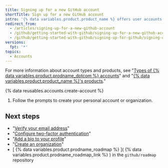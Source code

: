 ```yaml
---
title: Signing up for a new GitHub account
shortTitle: Sign up for a new GitHub account
intro: '{% data variables.product.product_name %} offers user accounts for individuals and organizations for teams of people working together.'
redirect_from:
  - /articles/signing-up-for-a-new-github-account
  - /github/getting-started-with-github/signing-up-for-a-new-github-account
  - /github/getting-started-with-github/signing-up-for-github/signing-up-for-a-new-github-account
versions:
  fpt: '*'
topics:
  - Accounts
---
```

For more information about account types and products, see "[Types of {% data variables.product.prodname_dotcom %} accounts](/articles/types-of-github-accounts)" and "[{% data variables.product.product_name %}'s products](/articles/github-s-products)."

{% data reusables.accounts.create-account %}
1. Follow the prompts to create your personal account or organization.

## Next steps

- "[Verify your email address](/articles/verifying-your-email-address)"
- "[Configure two-factor authentication](/articles/configuring-two-factor-authentication)"
- "[Add a bio to your profile](/articles/adding-a-bio-to-your-profile)"
- "[Create an organization](/articles/creating-a-new-organization-from-scratch)"
- [ {% data variables.product.prodname_roadmap %} ]( {% data variables.product.prodname_roadmap_link %} ) in the  `github/roadmap` repository
